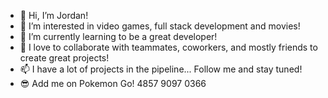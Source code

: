 - 👋 Hi, I’m Jordan!
- 👀 I’m interested in video games, full stack development and movies!
- 🌱 I’m currently learning to be a great developer!
- 💞️ I love to collaborate with teammates, coworkers, and mostly friends to create great projects!
- 📫 I have a lot of projects in the pipeline... Follow me and stay tuned!
- 😎 Add me on Pokemon Go! 4857 9097 0366

<!---
jrdnlx/jrdnlx is a ✨ special ✨ repository because its `README.md` (this file) appears on your GitHub profile.
You can click the Preview link to take a look at your changes.
--->
